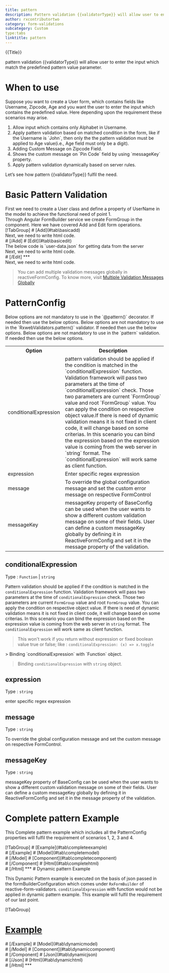 ```yaml
---
title: pattern 
description: Pattern validation {{validatorType}} will allow user to enter the input which match the predefined pattern value parameter.
author: rxcontributortwo
category: form-validations
subcategory: Custom
type:tabs
linktitle: pattern
---
```


<div class="title-bar top_title"><p>{{Title}}</p></div> <div class="title-bar"><p>pattern validation {{validatorType}} will allow user to enter the input which match the predefined pattern value parameter.</p></div>

# When to use
Suppose you want to create a User form, which contains fields like Username, Zipcode, Age and you want the user to enter the input which contains the predefined value. Here depending upon the requirement these scenarios may arise.
<ol class='showHideElement'>
<li>Allow input which contains only Alphabet in Username.</li>
<li>Apply pattern validation based on matched condition in the form, like if the Username is `John`, then only the the pattern validation must be applied to Age value(i.e., Age field must only be a digit).</li>
<li>Adding Custom Message on Zipcode Field.</li>
<li>Shows the custom message on `Pin Code` field by using `messageKey` property.</li>
<data-scope scope="['decorator','validator']">
<li>Apply pattern validation dynamically based on server rules.</li>
</data-scope>
</ol>
Let’s see how pattern {{validatorType}} fulfil the need.

# Basic Pattern Validation

<data-scope scope="['decorator','template-driven-directives','template-driven-decorators']">
First we need to create a User class and define a property of UserName in the model to achieve the functional need of point 1.
<div component="app-code" key="pattern-add-model"></div> 
</data-scope>
Through Angular FormBuilder service we create FormGroup in the component.
Here we have covered Add and Edit form operations. 

<data-scope scope="['decorator']">
<div component="app-tabs" key="basic-operations"></div>
[!TabGroup]
# [Add](#tab\basicadd)
<div component="app-code" key="pattern-add-component"></div> 
Next, we need to write html code.
<div component="app-code" key="pattern-add-html"></div> 
<div component="app-example-runner" ref-component="app-pattern-add"></div>
# [/Add]
# [Edit](#tab\basicedit)
<div component="app-code" key="pattern-edit-component"></div> 
The below code is `user-data.json` for getting data from the server
<div component="app-code" key="pattern-edit-json"></div> 
Next, we need to write html code.
<div component="app-code" key="pattern-edit-html"></div> 
<div component="app-example-runner" ref-component="app-pattern-edit"></div>
# [/Edit]
***
</data-scope>

<data-scope scope="['validator','template-driven-directives','template-driven-decorators']">
<div component="app-code" key="pattern-add-component"></div> 
Next, we need to write html code.
<div component="app-code" key="pattern-add-html"></div> 
<div component="app-example-runner" ref-component="app-pattern-add"></div>
</data-scope>

> You can add multiple validation messages globally in reactiveFormConfig. To know more, visit <a class="redirect-link" href="/api/reactive-form-config#passwordvalidationMessage">Multiple Validation Messages Globally</a> 
# PatternConfig 
<data-scope scope="['decorator']">
Below options are not mandatory to use in the `@pattern()` decorator. If needed then use the below options.
</data-scope>

<data-scope scope="['validator']">
Below options are not mandatory to use in the `RxwebValidators.pattern()` validator. If needed then use the below options.
</data-scope>

<data-scope scope="['template-driven-directives','template-driven-decorators']">
Below options are not mandatory to use in the `pattern` validation. If needed then use the below options.
</data-scope>

<table class="table table-bordered table-striped showHideElement">
<tr><th>Option</th><th>Description</th></tr>
<tr><td><a (click)='scrollTo("#conditionalExpression")' title="conditionalExpression">conditionalExpression</a></td><td>pattern validation should be applied if the condition is matched in the `conditionalExpression` function. Validation framework will pass two parameters at the time of `conditionalExpression` check. Those two parameters are current `FormGroup` value and root `FormGroup` value. You can apply the condition on respective object value.If there is need of dynamic validation means it is not fixed in client code, it will change based on some criterias. In this scenario you can bind the expression based on the expression value is coming from the web server in `string` format. The `conditionalExpression` will work same as client function.</td></tr>
<tr><td><a (click)='scrollTo("#expression")' title="expression">expression</a></td><td>Enter specific regex expression </td></tr>
<tr><td><a (click)='scrollTo("#message")' title="message">message</a></td><td>To override the global configuration message and set the custom error message on respective FormControl</td></tr>
<tr><td><a (click)='scrollTo("#messageKey")' title="messageKey">messageKey</a></td><td>messageKey property of BaseConfig can be used when the user wants to show a different custom validation message on some of their fields. User can define a custom messageKey globally by defining it in ReactiveFormConfig and set it in the message property of the validation.</td></tr>
</table>

## conditionalExpression 
Type :  `Function`  |  `string` 

Pattern validation should be applied if the condition is matched in the `conditionalExpression` function. Validation framework will pass two parameters at the time of `conditionalExpression` check. Those two parameters are current `FormGroup` value and root `FormGroup` value. You can apply the condition on respective object value.
If there is need of dynamic validation means it is not fixed in client code, it will change based on some criterias. In this scenario you can bind the expression based on the expression value is coming from the web server in `string` format. The `conditionalExpression` will work same as client function.

> This won't work if you return without expression or fixed boolean value true or false; like : `conditionalExpression: (x) => x.toggle`

<data-scope scope="['validator','decorator']">
> Binding `conditionalExpression` with `Function` object.
<div component="app-code" key="pattern-conditionalExpressionExampleFunction-model"></div> 
</data-scope>

> Binding `conditionalExpression` with `string` object. 
<div component="app-code" key="pattern-conditionalExpressionExampleString-model"></div> 

<div component="app-example-runner" ref-component="app-pattern-conditionalExpression" title="pattern {{validatorType}} with conditionalExpression" key="conditionalExpression"></div>

## expression 
Type :  `string` 

enter specific regex expression

<div component="app-code" key="pattern-expressionExample-model"></div> 
<div component="app-example-runner" ref-component="app-pattern-expression" title="pattern {{validatorType}} with expression" key="expression"></div>

## message 
Type :  `string` 

To override the global configuration message and set the custom message on respective FormControl.

<div component="app-code" key="pattern-messageExample-model"></div> 
<div component="app-example-runner" ref-component="app-pattern-message" title="pattern {{validatorType}} with message" key="message"></div>

## messageKey
Type : `string`

messageKey property of BaseConfig can be used when the user wants to show a different custom validation message on some of their fields. User can define a custom messageKey globally by defining it in ReactiveFormConfig and set it in the message property of the validation.

<div component="app-code" key="pattern-messageKeyExample-model"></div> 
<div component="app-example-runner" ref-component="app-pattern-messageKey" title="pattern {{validatorType}} with messageKey" key="messageKey"></div>

# Complete pattern Example

This Complete pattern example which includes all the PatternConfig properties will fulfil the requirement of scenarios 1, 2, 3 and 4.

<div component="app-tabs" key="complete"></div>
[!TabGroup]
# [Example](#tab\completeexample)
<div component="app-example-runner" ref-component="app-pattern-complete"></div>
# [/Example]
<data-scope scope="['decorator','template-driven-directives','template-driven-decorators']">
# [Model](#tab\completemodel)
<div component="app-code" key="pattern-complete-model"></div> 
# [/Model]
</data-scope>
# [Component](#tab\completecomponent)
<div component="app-code" key="pattern-complete-component"></div> 
# [/Component]
# [Html](#tab\completehtml)
<div component="app-code" key="pattern-complete-html"></div> 
# [/Html]
***

<data-scope scope="['decorator','validator']">
# Dynamic pattern Example

This Dynamic Pattern example is executed on the basis of json passed in the formBuilderConfiguration which comes under `RxFormBuilder` of reactive-form-validators. `conditionalExpression` with function would not be applied in dynamic pattern example. This example will fulfil the requirement of our last point.

<div component="app-tabs" key="dynamic"></div>

[!TabGroup]
# [Example](#tab\dynamicexample)
<div component="app-example-runner" ref-component="app-pattern-dynamic"></div>
# [/Example]
<data-scope scope="['decorator']">
# [Model](#tab\dynamicmodel)
<div component="app-code" key="pattern-dynamic-model"></div>
# [/Model]
</data-scope>
# [Component](#tab\dynamiccomponent)
<div component="app-code" key="pattern-dynamic-component"></div>
# [/Component]
# [Json](#tab\dynamicjson)
<div component="app-code" key="pattern-dynamic-json"></div>
# [/Json]
# [Html](#tab\dynamichtml)
<div component="app-code" key="pattern-dynamic-html"></div> 
# [/Html]
***
</data-scope>
